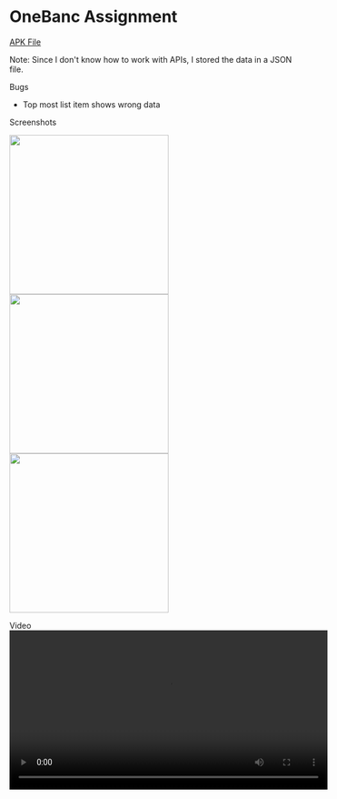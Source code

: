 # OneBanc Assignment

[APK File](https://github.com/UJjwal284/OneBanc/files/7264040/OneBanc.zip)

Note: Since I don't know how to work with APIs, I stored the data in a JSON file.

Bugs
- Top most list item shows wrong data


Screenshots

<img src="https://user-images.githubusercontent.com/88487647/135498474-c150f896-91df-4074-9703-ad9b9c6b6d1e.png" height="280">       <img src="https://user-images.githubusercontent.com/88487647/135498463-3970bc48-b145-4fda-97e6-467b1c899c15.png" height="280">       <img src="https://user-images.githubusercontent.com/88487647/135498471-47bf9f0d-4397-4095-8056-bdefbfc70bd8.png" height="280">

Video
<video src='https://user-images.githubusercontent.com/88487647/135563716-249d1b78-650f-4743-ba55-bd7e53049122.mp4' height="280"/>


